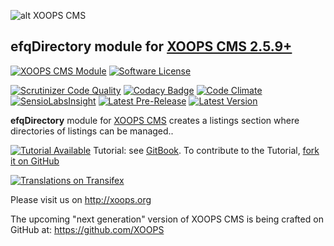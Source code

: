 ![alt XOOPS CMS](http://xoops.org/images/logoXoops4GithubRepository.png)
## efqDirectory module for  [XOOPS CMS 2.5.9+](https://xoops.org)
[![XOOPS CMS Module](https://img.shields.io/badge/XOOPS%20CMS-Module-blue.svg)](http://xoops.org)
[![Software License](https://img.shields.io/badge/license-GPL-brightgreen.svg?style=flat)](LICENSE)

[![Scrutinizer Code Quality](https://img.shields.io/scrutinizer/g/XoopsModules25x/efqdirectory.svg?style=flat)](https://scrutinizer-ci.com/g/XoopsModules25x/efqdirectory/?branch=master)
[![Codacy Badge](https://api.codacy.com/project/badge/Grade/30de0f38c166432db7e482c7897ea257)](https://www.codacy.com/app/mambax7/efqdirectory_2)
[![Code Climate](https://img.shields.io/codeclimate/github/XoopsModules25x/efqdirectory.svg?style=flat)](https://codeclimate.com/github/XoopsModules25x/efqdirectory)
[![SensioLabsInsight](https://insight.sensiolabs.com/projects/350cffbb-7a63-4346-a443-1c52eace554a/mini.png)](https://insight.sensiolabs.com/projects/350cffbb-7a63-4346-a443-1c52eace554a)
[![Latest Pre-Release](https://img.shields.io/github/tag/XoopsModules25x/efqdirectory.svg?style=flat)](https://github.com/XoopsModules25x/efqdirectory/tags/)
[![Latest Version](https://img.shields.io/github/release/XoopsModules25x/efqdirectory.svg?style=flat)](https://github.com/XoopsModules25x/efqdirectory/releases/)

**efqDirectory** module for [XOOPS CMS](http://xoops.org) creates a listings section where directories of listings can be managed..

[![Tutorial Available](http://xoops.org/images/tutorial-available-blue.svg)](https://www.gitbook.com/book/xoops/efqdirectory-tutorial/) Tutorial: see [GitBook](https://www.gitbook.com/book/xoops/efqdirectory-tutorial/).
To contribute to the Tutorial, [fork it on GitHub](https://github.com/XoopsDocs/efqdirectory-tutorial)

[![Translations on Transifex](http://xoops.org/images/translations-transifex-blue.svg)](https://www.transifex.com/xoops)

Please visit us on http://xoops.org

The upcoming "next generation" version of XOOPS CMS is being crafted on GitHub at: https://github.com/XOOPS
